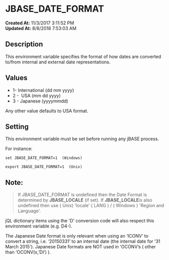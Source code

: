 # JBASE_DATE_FORMAT

**Created At:** 11/3/2017 3:11:52 PM  
**Updated At:** 8/8/2018 7:53:03 AM  


## Description

This environment variable specifies the format of how dates are converted to/from internal and external date representations.

## Values

- 1- International (dd mm yyyy)
- 2 -  USA (mm dd yyyy)
- 3 - Japanese (yyyymmdd)


Any other value defaults to USA format.



## Setting

This environment variable must be set before running any jBASE process.

For instance:

```
set JBASE_DATE_FORMAT=1  (Windows)
```

```
export JBASE_DATE_FORMAT=1  (Unix)
```



## Note: 


> If JBASE\_DATE\_FORMAT is undefined then the Date Format is determined by **JBASE\_LOCALE** (if set). If **JBASE\_LOCALE**is also undefined then use ( Unix) 'locale' ( LANG ) / ( Windows ) 'Region and Language'.


jQL dictionary items using the 'D' conversion code will also respect this environment variable (e.g. D4-).

The Japanese Date format is only relevant when using an ‘ICONV’ to convert a string, i.e. ‘20150331’ to an internal date (the internal date for '31 March 2015'). Japanese Date formats are NOT used in ‘OCONV’s ( other than ‘OCONV(x,’DI’) ).
